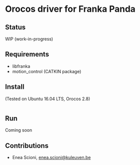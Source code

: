# Orocos driver for Franka Panda

## Status

WIP (work-in-progress)



## Requirements

* libfranka
* motion_control (CATKIN package)



## Install

(Tested on Ubuntu 16.04 LTS, Orocos 2.8)

```lua

```



## Run

Coming soon





## Contributions

* Enea Scioni, <enea.scioni@kuleuven.be>